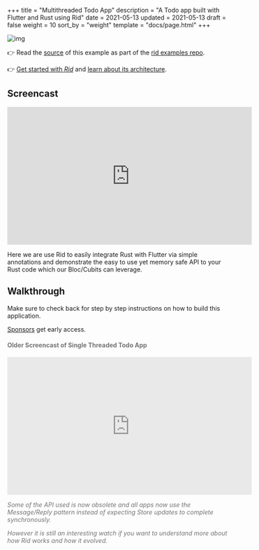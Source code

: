 +++
title = "Multithreaded Todo App"
description = "A Todo app built with Flutter and Rust using Rid"
date = 2021-05-13
updated = 2021-05-13
draft = false
weight = 10
sort_by = "weight"
template = "docs/page.html"
+++

![img](../flutter-todo.png)

👉 Read the [source](https://github.com/thlorenz/rid-examples/tree/master/flutter/todo_cubit) of this example
as part of the [rid examples repo](https://github.com/thlorenz/rid-examples).

👉 [Get started with _Rid_](../../getting-started/introduction/) and [learn about its
architecture](../../getting-started/architecture/).

## Screencast

<iframe width="560" height="315" src="https://www.youtube.com/embed/PGKBdxOA6Xs" title="YouTube video player" frameborder="0" allow="accelerometer; autoplay; clipboard-write; encrypted-media; gyroscope; picture-in-picture" allowfullscreen></iframe>

Here we are use Rid to easily integrate Rust with Flutter via simple annotations and
demonstrate the easy to use yet memory safe API to your Rust code which our Bloc/Cubits can
leverage.

## Walkthrough

Make sure to check back for step by step instructions on how to build this application.

[Sponsors](../../contributing/sponsor/) get early access.

<div style="opacity: 0.6;">
<h4>Older Screencast of Single Threaded Todo App</h4>
<iframe width="560" height="315" src="https://www.youtube.com/embed/Rs3_N4maNPw" title="YouTube video player" frameborder="0" allow="accelerometer; autoplay; clipboard-write; encrypted-media; gyroscope; picture-in-picture" allowfullscreen></iframe>

_Some of the API used is now obsolete and all apps now use the Message/Reply pattern instead of
expecting Store updates to complete synchronously._

_However it is still an interesting watch if you want to understand more about how Rid works and
how it evolved._
</div>

